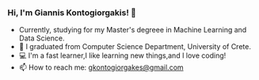 ### Hi, I'm Giannis Kontogiorgakis! 👋

- Currently, studying for my Master's degreee in Machine Learning and Data Science.
- 🌱 I graduated from Computer Science Department, University of Crete.
- :computer: I'm a fast learner,I like learning new things,and I love coding!
- 📫 How to reach me: gkontogiorgakes@gmail.com

